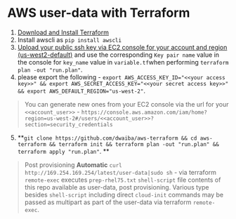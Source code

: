 # AWS user-data with Terraform

1. [Download and Install Terraform](https://www.terraform.io/downloads.html)
2. Install awscli as `pip install awscli`
3. [Upload your public ssh key via EC2 console for your account and region (us-west2-default)](https://us-west-2.console.aws.amazon.com/ec2/v2/home?region=us-west-2#KeyPairs:sort=keyName) and use the corresponding `Key pair name` value in the console for `key_name` value in `variable.tf`when performing `terraform plan -out "run.plan"`.
4. please export the following - 
`export AWS_ACCESS_KEY_ID="<<your access key>>" && export AWS_SECRET_ACCESS_KEY="<<your secret access key>>" && export AWS_DEFAULT_REGION="us-west-2"`. 

> You can generate new ones from your EC2 console via the url for your `<<account_user>>` - `https://console.aws.amazon.com/iam/home?region=us-west-2#/users/<<account_user>>?section=security_credentials`

5. **`git clone https://github.com/dwaiba/aws-terraform && cd aws-terraform && terraform init && terraform plan -out "run.plan" && terraform apply "run.plan"`. **
> Post provisioning **Automatic** `curl http://169.254.169.254/latest/user-data|sudo sh` - via terraform `remote-exec` executes `prep-rhel75.txt` `shell-script` file contents of this repo available as user-data, post provisioning. Various type besides `shell-script` including direct `cloud-init` commands may be passed as multipart as part of the user-data via terraform `remote-exec`.

